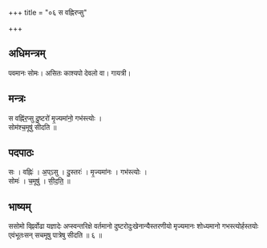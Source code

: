 +++
title = "०६ स वह्निरप्सु"

+++
## अधिमन्त्रम्
पवमानः सोमः। असितः काश्यपो देवलो वा। गायत्री।

## मन्त्रः
स वह्नि॑र॒प्सु दु॒ष्टरो॑ मृ॒ज्यमा॑नो॒ गभ॑स्त्योः ।  
सोम॑श्च॒मूषु॑ सीदति ॥

## पदपाठः
सः । वह्निः॑ । अ॒प्ऽसु । दु॒स्तरः॑ । मृ॒ज्यमा॑नः । गभ॑स्त्योः ।  
सोमः॑ । च॒मूषु॑ । सी॒द॒ति॒ ॥

## भाष्यम्
ससोमो व्ह्निर्वोढा यज्ञादेः अप्स्वन्तरिक्षे वर्तमानो दुष्टरोदुःखेनान्यैस्तरणीयो मृज्यमानः शोध्यमानो गभस्त्योर्हस्तयोः एवंभूतःसन् सचमूषु पात्रेषु सीदति ॥ ६ ॥
